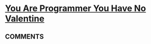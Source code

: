 # [You Are Programmer You Have No Valentine](https://toph.co/p/you-are-programmer-you-have-no-valentine)

## __COMMENTS__

> 

